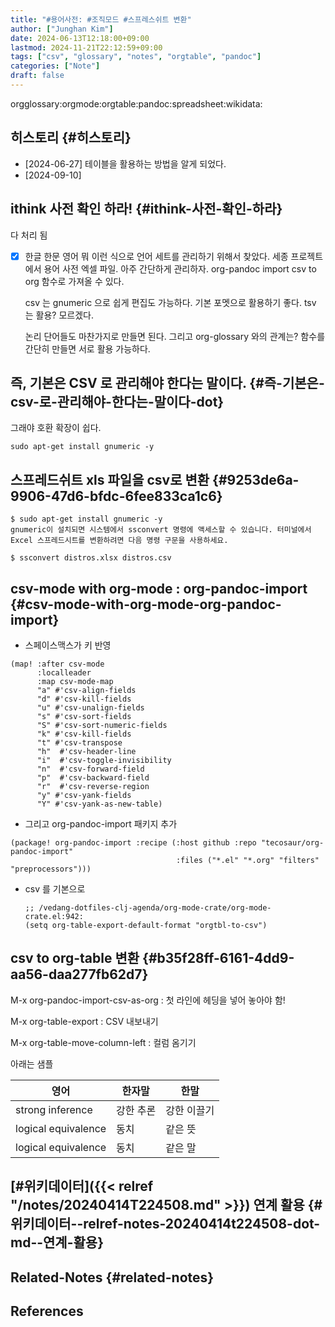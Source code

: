 ```yaml
---
title: "#용어사전: #조직모드 #스프레스쉬트 변환"
author: ["Junghan Kim"]
date: 2024-06-13T12:18:00+09:00
lastmod: 2024-11-21T22:12:59+09:00
tags: ["csv", "glossary", "notes", "orgtable", "pandoc"]
categories: ["Note"]
draft: false
---
```


orgglossary:orgmode:orgtable:pandoc:spreadsheet:wikidata:


## 히스토리 {#히스토리}

-   [2024-06-27] 테이블을 활용하는 방법을 알게 되었다.
-   [2024-09-10]


## ithink 사전 확인 하라! {#ithink-사전-확인-하라}

다 처리 됨

-   [X] 한글 한문 영어 뭐 이런 식으로 언어 세트를 관리하기 위해서 찾았다. 세종 프로젝트에서 용어 사전 엑셀 파일. 아주 간단하게 관리하자. org-pandoc import csv to org 함수로 가져올 수 있다.

    csv 는 gnumeric 으로 쉽게 편집도 가능하다. 기본 포멧으로 활용하기 좋다. tsv 는 활용? 모르겠다.

    논리 단어들도 마찬가지로 만들면 된다. 그리고 org-glossary 와의 관계는? 함수를 간단히 만들면 서로 활용 가능하다.


## 즉, 기본은 CSV 로 관리해야 한다는 말이다. {#즉-기본은-csv-로-관리해야-한다는-말이다-dot}

그래야 호환 확장이 쉽다.

```text
sudo apt-get install gnumeric -y
```


## 스프레드쉬트 xls 파일을 csv로 변환 {#9253de6a-9906-47d6-bfdc-6fee833ca1c6}

```text
$ sudo apt-get install gnumeric -y
gnumeric이 설치되면 시스템에서 ssconvert 명령에 액세스할 수 있습니다. 터미널에서 Excel 스프레드시트를 변환하려면 다음 명령 구문을 사용하세요.

$ ssconvert distros.xlsx distros.csv
```


## csv-mode with org-mode : org-pandoc-import {#csv-mode-with-org-mode-org-pandoc-import}

-   스페이스맥스가 키 반영

<!--listend-->

```emacs-lisp
(map! :after csv-mode
      :localleader
      :map csv-mode-map
      "a" #'csv-align-fields
      "d" #'csv-kill-fields
      "u" #'csv-unalign-fields
      "s" #'csv-sort-fields
      "S" #'csv-sort-numeric-fields
      "k" #'csv-kill-fields
      "t" #'csv-transpose
      "h"  #'csv-header-line
      "i"  #'csv-toggle-invisibility
      "n"  #'csv-forward-field
      "p"  #'csv-backward-field
      "r"  #'csv-reverse-region
      "y" #'csv-yank-fields
      "Y" #'csv-yank-as-new-table)
```

-   그리고 org-pandoc-import 패키지 추가

<!--listend-->

```text
(package! org-pandoc-import :recipe (:host github :repo "tecosaur/org-pandoc-import"
                                     :files ("*.el" "*.org" "filters" "preprocessors")))
```

-   csv 를 기본으로
    ```text
    ;; /vedang-dotfiles-clj-agenda/org-mode-crate/org-mode-crate.el:942:
    (setq org-table-export-default-format "orgtbl-to-csv")
    ```


## csv to org-table 변환 {#b35f28ff-6161-4dd9-aa56-daa277fb62d7}

M-x org-pandoc-import-csv-as-org
: 첫 라인에 헤딩을 넣어 놓아야 함!

M-x org-table-export
: CSV 내보내기

M-x org-table-move-column-left
: 컬럼 옴기기

아래는 샘플

| 영어                | 한자말 | 한말   |
|-------------------|-----|------|
| strong inference    | 강한 추론 | 강한 이끌기 |
| logical equivalence | 동치  | 같은 뜻 |
| logical equivalence | 동치  | 같은 말 |


## [#위키데이터]({{< relref "/notes/20240414T224508.md" >}}) 연계 활용 {#위키데이터--relref-notes-20240414t224508-dot-md--연계-활용}


## Related-Notes {#related-notes}

## References

<style>.csl-entry{text-indent: -1.5em; margin-left: 1.5em;}</style><div class="csl-bib-body">
</div>
